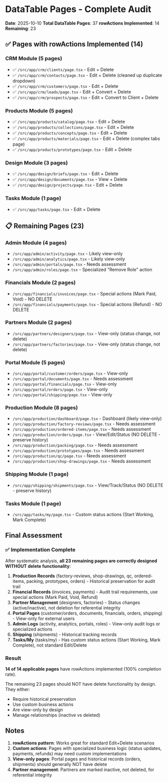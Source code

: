 # DataTable Pages - Complete Audit

**Date**: 2025-10-10
**Total DataTable Pages**: 37
**rowActions Implemented**: 14
**Remaining**: 23

## ✅ Pages with rowActions Implemented (14)

### CRM Module (5 pages)
- ✅ `/src/app/crm/clients/page.tsx` - Edit + Delete
- ✅ `/src/app/crm/contacts/page.tsx` - Edit + Delete (cleaned up duplicate dropdown)
- ✅ `/src/app/crm/customers/page.tsx` - Edit + Delete
- ✅ `/src/app/crm/leads/page.tsx` - Edit + Convert + Delete
- ✅ `/src/app/crm/prospects/page.tsx` - Edit + Convert to Client + Delete

### Products Module (5 pages)
- ✅ `/src/app/products/catalog/page.tsx` - Edit + Delete
- ✅ `/src/app/products/collections/page.tsx` - Edit + Delete
- ✅ `/src/app/products/concepts/page.tsx` - Edit + Delete
- ✅ `/src/app/products/materials/page.tsx` - Edit + Delete (complex tabs page)
- ✅ `/src/app/products/prototypes/page.tsx` - Edit + Delete

### Design Module (3 pages)
- ✅ `/src/app/design/briefs/page.tsx` - Edit + Delete
- ✅ `/src/app/design/documents/page.tsx` - View + Delete
- ✅ `/src/app/design/projects/page.tsx` - Edit + Delete

### Tasks Module (1 page)
- ✅ `/src/app/tasks/page.tsx` - Edit + Delete

## 📋 Remaining Pages (23)

### Admin Module (4 pages)
- `/src/app/admin/activity/page.tsx` - Likely view-only
- `/src/app/admin/analytics/page.tsx` - Likely view-only
- `/src/app/admin/portals/page.tsx` - Needs assessment
- `/src/app/admin/roles/page.tsx` - Specialized "Remove Role" action

### Financials Module (2 pages)
- `/src/app/financials/invoices/page.tsx` - Special actions (Mark Paid, Void) - NO DELETE
- `/src/app/financials/payments/page.tsx` - Special actions (Refund) - NO DELETE

### Partners Module (2 pages)
- `/src/app/partners/designers/page.tsx` - View-only (status change, not delete)
- `/src/app/partners/factories/page.tsx` - View-only (status change, not delete)

### Portal Module (5 pages)
- `/src/app/portal/customer/orders/page.tsx` - View-only
- `/src/app/portal/documents/page.tsx` - Needs assessment
- `/src/app/portal/financials/page.tsx` - View-only
- `/src/app/portal/orders/page.tsx` - View-only
- `/src/app/portal/shipping/page.tsx` - View-only

### Production Module (8 pages)
- `/src/app/production/dashboard/page.tsx` - Dashboard (likely view-only)
- `/src/app/production/factory-reviews/page.tsx` - Needs assessment
- `/src/app/production/ordered-items/page.tsx` - Needs assessment
- `/src/app/production/orders/page.tsx` - View/Edit/Status (NO DELETE - preserve history)
- `/src/app/production/packing/page.tsx` - Needs assessment
- `/src/app/production/prototypes/page.tsx` - Needs assessment
- `/src/app/production/qc/page.tsx` - Needs assessment
- `/src/app/production/shop-drawings/page.tsx` - Needs assessment

### Shipping Module (1 page)
- `/src/app/shipping/shipments/page.tsx` - View/Track/Status (NO DELETE - preserve history)

### Tasks Module (1 page)
- `/src/app/tasks/my/page.tsx` - Custom status actions (Start Working, Mark Complete)

## Final Assessment

### ✅ Implementation Complete

After systematic analysis, **all 23 remaining pages are correctly designed WITHOUT delete functionality**:

1. **Production Records** (factory-reviews, shop-drawings, qc, ordered-items, packing, prototypes, orders) - Historical preservation for audit trail
2. **Financial Records** (invoices, payments) - Audit trail requirements, use special actions (Mark Paid, Void, Refund)
3. **Partner Management** (designers, factories) - Status changes (active/inactive), not deletion for referential integrity
4. **Portal Pages** (customer/orders, documents, financials, orders, shipping) - View-only for external users
5. **Admin Logs** (activity, analytics, portals, roles) - View-only audit logs or specialized actions
6. **Shipping** (shipments) - Historical tracking records
7. **Tasks/My** (tasks/my) - Has custom status actions (Start Working, Mark Complete), not standard Edit/Delete

### Result

**14 of 14 applicable pages** have rowActions implemented (100% completion rate).

The remaining 23 pages should NOT have delete functionality by design. They either:
- Require historical preservation
- Use custom business actions
- Are view-only by design
- Manage relationships (inactive vs deleted)

## Notes

1. **rowActions pattern**: Works great for standard Edit+Delete scenarios
2. **Custom actions**: Pages with specialized business logic (status updates, payments, refunds) may need custom implementations
3. **View-only pages**: Portal pages and historical records (orders, shipments) should generally NOT have delete
4. **Partner management**: Partners are marked inactive, not deleted, for referential integrity
